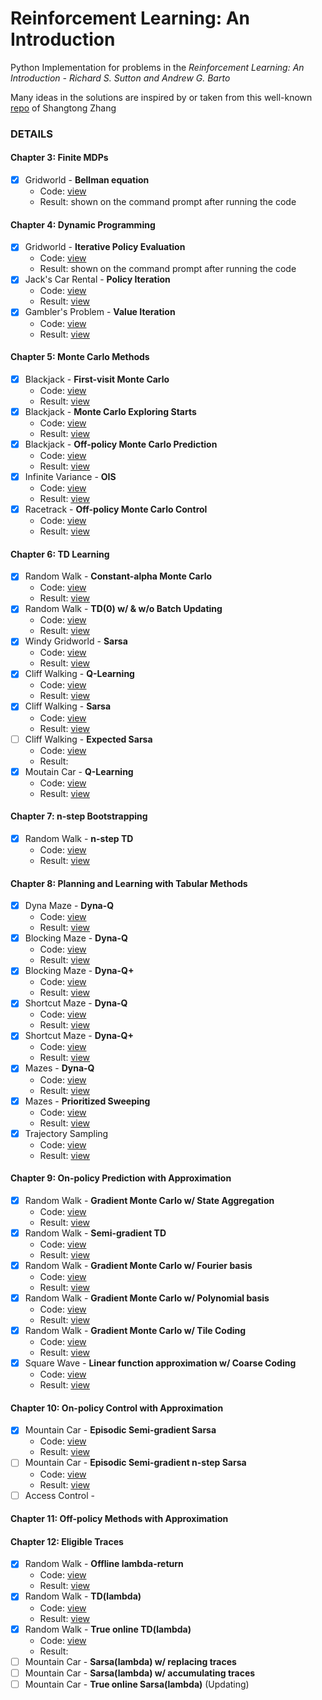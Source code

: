 # Reinforcement Learning: An Introduction
Python Implementation for problems in the *Reinforcement Learning: An Introduction - Richard S. Sutton and Andrew G. Barto*  

Many ideas in the solutions are inspired by or taken from this well-known [repo](https://github.com/ShangtongZhang/reinforcement-learning-an-introduction) of Shangtong Zhang

### DETAILS
#### Chapter 3: Finite MDPs
- [x] Gridworld - **Bellman equation**
	- Code: [view](./chapter-3/gridworld.py)
	- Result: shown on the command prompt after running the code
#### Chapter 4: Dynamic Programming
- [x] Gridworld - **Iterative Policy Evaluation**
	- Code: [view](./chapter-4/gridworld.py)
	- Result: shown on the command prompt after running the code
- [x] Jack's Car Rental - **Policy Iteration**
	- Code: [view](./chapter-4/jackscar.py)
	- Result: [view](./chapter-4/jackscar.png)
- [x] Gambler's Problem - **Value Iteration**
	- Code: [view](./chapter-4/gambler.py)
	- Result: [view](./chapter-4/gambler.png)
#### Chapter 5: Monte Carlo Methods
- [x] Blackjack - **First-visit Monte Carlo**
	- Code: [view](./chapter-5/blackjack.py)
	- Result: [view](./chapter-5/blackjack_first_visit_MC.png)
- [x] Blackjack - **Monte Carlo Exploring Starts**
	- Code: [view](./chapter-5/blackjack.py)
	- Result: [view](./chapter-5/blackjack_monte_carlo_es.png)
- [x] Blackjack - **Off-policy Monte Carlo Prediction**
	- Code: [view](./chapter-5/blackjack.py)
	- Result: [view](./chapter-5/blackjack_monte_carlo_off_policy.png)
- [x] Infinite Variance - **OIS**
	- Code: [view](./chapter-5/infinite-variance.py)
	- Result: [view](./chapter-5/infinite_variance.png)
- [x] Racetrack - **Off-policy Monte Carlo Control**
	- Code: [view](./chapter-5/racetrack.py)
	- Result: [view](./chapter-5/racetrack_off_policy_control.png)
#### Chapter 6: TD Learning
- [x] Random Walk - **Constant-alpha Monte Carlo**
	- Code: [view](./chapter-6/random_walk.py)
	- Result: [view](./chapter-6/random_walk.png)
- [x] Random Walk - **TD(0) w/ & w/o Batch Updating**
	- Code: [view](./chapter-6/random_walk.py)
	- Result: [view](./chapter-6/random_walk_batch_updating.png)
- [x] Windy Gridworld - **Sarsa**
	- Code: [view](./chapter-6/windy_gridworld.py)
	- Result: [view](./chapter-6/windy_gridworld.png)
- [x] Cliff Walking - **Q-Learning**
	- Code: [view](./chapter-6/cliff_walking.py)
	- Result: [view](./chapter-6/cliff_walking.png)
- [x] Cliff Walking - **Sarsa**
	- Code: [view](./chapter-6/cliff_walking.py)
	- Result: [view](./chapter-6/cliff_walking.png)
- [ ] Cliff Walking - **Expected Sarsa**
	- Code: [view](./chapter-6/cliff_walking.py)
	- Result: 
- [x] Moutain Car - **Q-Learning**
	- Code: [view](./chapter-6/mountain_car.py)
	- Result: [view](./chapter-6/mountain_car.png)
#### Chapter 7: n-step Bootstrapping
- [x] Random Walk - **n-step TD**
	- Code: [view](./chapter-7/random_walk.py)
	- Result: [view](./chapter-7/random_walk.png)
#### Chapter 8: Planning and Learning with Tabular Methods
- [x] Dyna Maze - **Dyna-Q**
	- Code: [view](./chapter-8/maze.py)
	- Result: [view](./chapter-8/dyna_maze.png)
- [x] Blocking Maze - **Dyna-Q**
	- Code: [view](./chapter-8/maze.py)
	- Result: [view](./chapter-8/blocking_maze.png)
- [x] Blocking Maze - **Dyna-Q+**
	- Code: [view](./chapter-8/maze.py)
	- Result: [view](./chapter-8/blocking_maze.png)
- [x] Shortcut Maze - **Dyna-Q**
	- Code: [view](./chapter-8/maze.py)
	- Result: [view](./chapter-8/shortcut_maze.png)
- [x] Shortcut Maze - **Dyna-Q+**
	- Code: [view](./chapter-8/maze.py)
	- Result: [view](./chapter-8/shortcut_maze.png)
- [x] Mazes - **Dyna-Q**
	- Code: [view](./chapter-8/maze.py)
	- Result: [view](./chapter-8/prioritized_sweeping.png)
- [x] Mazes - **Prioritized Sweeping**
	- Code: [view](./chapter-8/maze.py)
	- Result: [view](./chapter-8/prioritized_sweeping.png)
- [x] Trajectory Sampling
	- Code: [view](./chapter-8/trajectory_sampling.py)
	- Result: [view](./chapter-8/trajectory_sampling.png)
#### Chapter 9: On-policy Prediction with Approximation
- [x] Random Walk - **Gradient Monte Carlo w/ State Aggregation**
	- Code: [view](./chapter-9/random_walk.py)
	- Result: [view](./chapter-9/gradient_mc_state_agg.png)
- [x] Random Walk - **Semi-gradient TD**
	- Code: [view](./chapter-9/random_walk.py)
	- Result: [view](./chapter-9/semi_gradient_td.png)
- [x] Random Walk - **Gradient Monte Carlo w/ Fourier basis**
	- Code: [view](./chapter-9/random_walk.py)
	- Result: [view](./chapter-9/gradient_mc_bases.png)
- [x] Random Walk - **Gradient Monte Carlo w/ Polynomial basis**
	- Code: [view](./chapter-9/random_walk.py)
	- Result: [view](./chapter-9/gradient_mc_bases.png)
- [x] Random Walk - **Gradient Monte Carlo w/ Tile Coding**
	- Code: [view](./chapter-9/random_walk.py)
	- Result: [view](./chapter-9/gradient_mc_tile_coding.png)
- [x] Square Wave - **Linear function approximation w/ Coarse Coding**
	- Code: [view](./chapter-9/square_wave.py)
	- Result: [view](./chapter-9/squave_wave_function.png)
#### Chapter 10: On-policy Control with Approximation
- [x] Mountain Car - **Episodic Semi-gradient Sarsa**
	- Code: [view](./chapter-10/mountain_car.py)
	- Result: [view](./chapter-10/mountain-car-ep-semi-grad-sarsa.png)
- [ ] Mountain Car - **Episodic Semi-gradient n-step Sarsa**
	- Code: [view](./chapter-10/mountain_car.py)
	- Result: [view](./chapter-10/mountain-car-ep-semi-grad-n-step-sarsa.png)
- [ ] Access Control - 
#### Chapter 11: Off-policy Methods with Approximation
#### Chapter 12: Eligible Traces
- [x] Random Walk - **Offline lambda-return**
	- Code: [view](./chapter-12/random_walk.py)
	- Result: [view](./chapter-12/offline-lambda-return.png)
- [x] Random Walk - **TD(lambda)**
	- Code: [view](./chapter-12/random_walk.py)
	- Result: [view](./chapter-12/td-lambda.png)
- [x] Random Walk - **True online TD(lambda)**
	- Code: [view](./chapter-12/random_walk.py)
	- Result: 
- [ ] Mountain Car - **Sarsa(lambda) w/ replacing traces**
- [ ] Mountain Car - **Sarsa(lambda) w/ accumulating traces**
- [ ] Mountain Car - **True online Sarsa(lambda)**
(Updating)